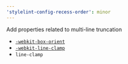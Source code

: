 ```yaml
---
'stylelint-config-recess-order': minor
---
```


Add properties related to multi-line truncation

-   [`-webkit-box-orient`](https://developer.mozilla.org/en-US/docs/Web/CSS/box-orient)
-   [`-webkit-line-clamp`](https://developer.mozilla.org/en-US/docs/Web/CSS/-webkit-line-clamp)
-   `line-clamp`
